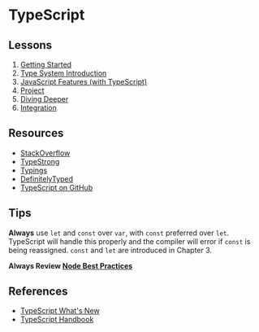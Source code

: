 # TypeScript 


## Lessons

1. [Getting Started](01-getting-started)
2. [Type System Introduction](02-type-system-introduction)
3. [JavaScript Features (with TypeScript)](03-javascript-features)
4. [Project](04-project)
5. [Diving Deeper](05-diving-deeper)
6. [Integration](06-integration)

## Resources

* [StackOverflow](https://stackoverflow.com/tags/typescript)
* [TypeStrong](https://github.com/TypeStrong/)
* [Typings](https://github.com/typings)
* [DefinitelyTyped](https://github.com/DefinitelyTyped/)
* [TypeScript on GitHub](https://github.com/Microsoft/TypeScript)

## Tips

**Always** use `let` and `const` over `var`, with `const` preferred over `let`. TypeScript will handle this properly and the compiler will error if `const` is being reassigned. `const` and `let` are introduced in Chapter 3.

**Always Review [Node Best Practices](https://github.com/goldbergyoni/nodebestpractices)**

## References

* [TypeScript What's New](https://github.com/Microsoft/TypeScript/wiki/What's-new-in-TypeScript)
* [TypeScript Handbook](http://www.typescriptlang.org/Handbook)
